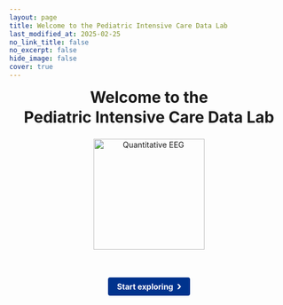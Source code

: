 ```yaml
---
layout: page
title: Welcome to the Pediatric Intensive Care Data Lab
last_modified_at: 2025-02-25
no_link_title: false
no_excerpt: false
hide_image: false
cover: true
---
```

<style>
/* Container for header and image */
.header-container {
  display: flex;
  flex-direction: column;
  align-items: center;
  text-align: center;
  margin-bottom: 20px;
}
/* Style for the image */
.header-image {
  max-width: 100%;
  height: 200px;
  object-fit: contain;
  margin: 20px 0;
}
/* Override default header margins */
.header-container h1 {
  margin: 0;
  line-height: 1.3;
}
/* Split the title into two lines */
.header-title-top {
  display: block;
}
/* Hide the default page title - we'll add our own in the flex container */
.page-title {
  display: none;
}
/* Button with chevron style */
.explore-link-container {
  text-align: center;
  margin: 30px 0;
}
.button-with-chevron {
  display: inline-block;
  background-color: #00338d; /* UKE blue color */
  color: #ffffff;
  font-weight: bold;
  padding: 8px 16px;
  border-radius: 4px;
  text-decoration: none;
  position: relative;
  padding-right: 30px;
  cursor: pointer;
}

.button-with-chevron:after {
  content: "›";
  position: absolute;
  right: 15px;
  font-size: 20px;
  top: 50%;
  transform: translateY(-50%);
}
</style>
<!-- Vertically stacked header layout -->
<div class="header-container">
  <h1>
    <span class="header-title-top">Welcome to the</span>
    Pediatric Intensive Care Data Lab
  </h1>
  <img src="{{ '/assets/img/projects/qeeg2.png' | relative_url }}" alt="Quantitative EEG" class="header-image">
</div>

<div class="explore-link-container">
  <a href="home/index.md" class="button-with-chevron">Start exploring</a>
</div>